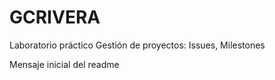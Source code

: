 # GCRIVERA
Laboratorio práctico Gestión de proyectos: Issues, Milestones 

Mensaje inicial del readme
